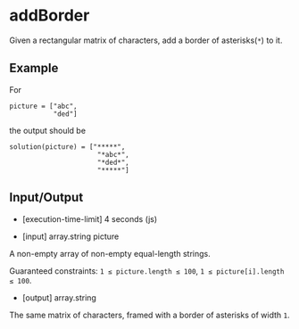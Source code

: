 # addBorder

Given a rectangular matrix of characters, add a border of asterisks(`*`) to it.

## Example

For
```
picture = ["abc",
           "ded"]
```
the output should be
```
solution(picture) = ["*****",
                      "*abc*",
                      "*ded*",
                      "*****"]
```

## Input/Output

- [execution-time-limit] 4 seconds (js)

- [input] array.string picture

A non-empty array of non-empty equal-length strings.

Guaranteed constraints:
`1 ≤ picture.length ≤ 100`,
`1 ≤ picture[i].length ≤ 100`.

- [output] array.string

The same matrix of characters, framed with a border of asterisks of width `1`.
